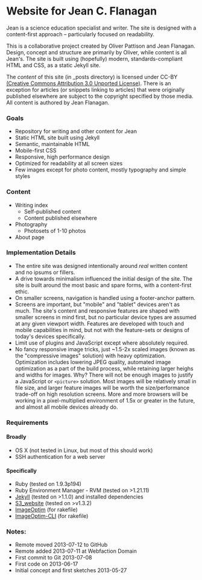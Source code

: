 # Website for Jean C. Flanagan

Jean is a science education specialist and writer. The site is designed with a content-first approach – particularly focused on readability.

This is a collaborative project created by Oliver Pattison and Jean Flanagan. Design, concept and structure are primarily by Oliver, while content is all Jean's. The site is built using (hopefully) modern, standards-compliant HTML and CSS, as a static Jekyll site.

The *content* of this site (in _posts directory) is licensed under CC-BY [(Creative Commons Attribution 3.0 Unported License)](http://creativecommons.org/licenses/by/3.0/deed.en_US). There is an exception for articles (or snippets linking to articles) that were originally published elsewhere are subject to the copyright specified by those media. All content is authored by Jean Flanagan.

### Goals

- Repository for writing and other content for Jean
- Static HTML site built using Jekyll
- Semantic, maintainable HTML
- Mobile-first CSS
- Responsive, high performance design
- Optimized for readability at all screen sizes
- Few images except for photo content, mostly typography and simple styles

### Content

- Writing index
    - Self-published content
    - Content published elsewhere
- Photography
    - Photosets of 1-10 photos
- About page

### Implementation Details

- The entire site was designed intentionally around *real* written content and no ipsums or fillers.
- A drive towards minimalism influenced the initial design of the site. The site is built around the most basic and spare forms, with a content-first ethic.
- On smaller screens, navigation is handled using a footer-anchor pattern.
- Screens are important, but "mobile" and "tablet" devices aren't as much. The site's content and responsive features are shaped with smaller screens in mind first, but no particular device types are assumed at any given viewport width. Features are developed with touch and mobile capabilities in mind, but not with the feature-sets or designs of today's devices specifically.
- Limit use of plugins and JavaScript except where absolutely required.
- No fancy responsive image tricks, just ~1.5-2x scaled images (known as the "compressive images" solution) with heavy optimization. Optimization includes lowering JPEG quality, automated image optimization as a part of the build process, while retaining larger heighs and widths for images. Why? There will not be enough images to justify a JavaScript or `<picture>` solution. Most images will be relatively small in file size, and larger feature images will be worth the size/performance trade-off on high resolution screens. More and more browsers will be working in a pixel-multiplied environment of 1.5x or greater in the future, and almost all mobile devices already do.

### Requirements

#### Broadly

- OS X (not tested in Linux, but most of this should work)
- SSH authentication for a web server

#### Specifically

- Ruby (tested on 1.9.3p194)
- Ruby Environment Manager - RVM (tested on >1.21.11)
- [Jekyll](https://github.com/mojombo/jekyll) (tested on >1.1.0) and installed dependencies
- [S3_website](https://github.com/laurilehmijoki/s3_website) (tested on >v1.3.2)
- [ImageOptim](http://imageoptim.com/) (for rakefile)
- [ImageOptim-CLI](https://github.com/JamieMason/ImageOptim-CLI) (for rakefile)

### Notes:

- Remote moved 2013-07-12 to GitHub
- Remote added 2013-07-11 at Webfaction Domain
- First commit to Git 2013-07-08
- First code on 2013-06-17
- Initial concept and first sketches 2013-05-27